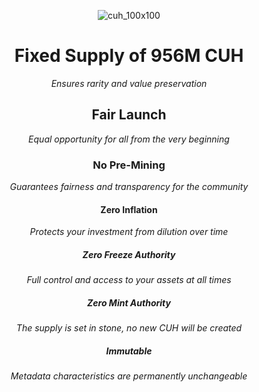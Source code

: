 
<div align="center">


![cuh_100x100](https://github.com/cuhmeme/cuhmeme.github.io/assets/163156080/492c9bd3-84f4-4ca7-a9fa-568c84f156e0)

# **Fixed Supply** of **956M CUH**<br> 
*Ensures rarity and value preservation*

## **Fair Launch**<br> 
*Equal opportunity for all from the very beginning*

### **No Pre-Mining**<br> 
*Guarantees fairness and transparency for the community*

#### **Zero Inflation**<br> 
*Protects your investment from dilution over time*

##### **Zero Freeze Authority**<br> 
*Full control and access to your assets at all times*

##### **Zero Mint Authority**<br> 
*The supply is set in stone, no new CUH will be created*

##### **Immutable**<br> 
*Metadata characteristics are permanently unchangeable*


</div>
